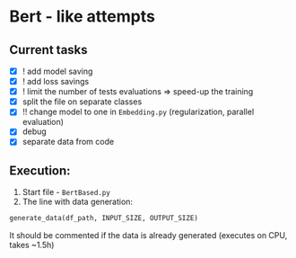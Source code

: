 # Bert - like attempts

## Current tasks
- [x] ! add model saving 
- [x] ! add loss savings
- [x] ! limit the number of tests evaluations => speed-up the training
- [x] split the file on separate classes
- [x] !! change model to one in `Embedding.py` (regularization, parallel evaluation)
- [x] debug
- [x] separate data from code

## Execution:
1. Start file - `BertBased.py`
2. The line with data generation:

```python
generate_data(df_path, INPUT_SIZE, OUTPUT_SIZE)
```

It should be commented if the data is already generated (executes on CPU, takes ~1.5h)